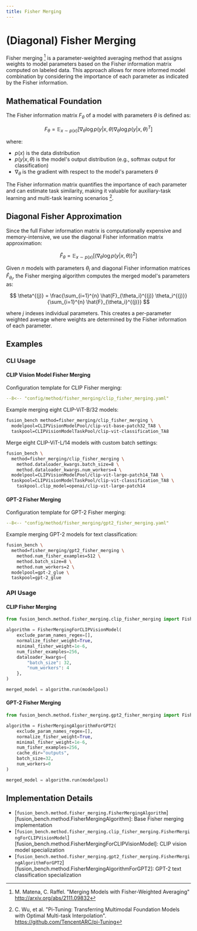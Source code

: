 ```yaml
---
title: Fisher Merging
---
```

# (Diagonal) Fisher Merging

Fisher merging [^1] is a parameter-weighted averaging method that assigns weights to model parameters based on the Fisher information matrix computed on labeled data.
This approach allows for more informed model combination by considering the importance of each parameter as indicated by the Fisher information.

## Mathematical Foundation

The Fisher information matrix $F_\theta$ of a model with parameters $\theta$ is defined as:

$$ F_\theta = \mathbb{E}_{x \sim p(x)} \left[ \nabla_\theta \log p(y|x, \theta) \nabla_\theta \log p(y|x, \theta)^T \right] $$

where:

- $p(x)$ is the data distribution
- $p(y|x, \theta)$ is the model's output distribution (e.g., softmax output for classification)
- $\nabla_\theta$ is the gradient with respect to the model's parameters $\theta$

The Fisher information matrix quantifies the importance of each parameter and can estimate task similarity, making it valuable for auxiliary-task learning and multi-task learning scenarios [^2].

## Diagonal Fisher Approximation

Since the full Fisher information matrix is computationally expensive and memory-intensive, we use the diagonal Fisher information matrix approximation:

$$ \hat{F}_\theta = \mathbb{E}_{x \sim p(x)} \left[ \left(\nabla_\theta \log p(y|x, \theta)\right)^2 \right] $$

Given $n$ models with parameters $\theta_i$ and diagonal Fisher information matrices $\hat{F}_{\theta_i}$, the Fisher merging algorithm computes the merged model's parameters as:

$$ \theta^{(j)} = \frac{\sum_{i=1}^{n} \hat{F}_{\theta_i}^{(j)} \theta_i^{(j)}}{\sum_{i=1}^{n} \hat{F}_{\theta_i}^{(j)}} $$

where $j$ indexes individual parameters. This creates a per-parameter weighted average where weights are determined by the Fisher information of each parameter.

## Examples

### CLI Usage

#### CLIP Vision Model Fisher Merging

Configuration template for CLIP Fisher merging:

```yaml title="config/method/fisher_merging/clip_fisher_merging.yaml"
--8<-- "config/method/fisher_merging/clip_fisher_merging.yaml"
```

Example merging eight CLIP-ViT-B/32 models:

```bash
fusion_bench method=fisher_merging/clip_fisher_merging \
  modelpool=CLIPVisionModelPool/clip-vit-base-patch32_TA8 \
  taskpool=CLIPVisionModelTaskPool/clip-vit-classification_TA8
```

Merge eight CLIP-ViT-L/14 models with custom batch settings:

```bash
fusion_bench \
  method=fisher_merging/clip_fisher_merging \
    method.dataloader_kwargs.batch_size=8 \
    method.dataloader_kwargs.num_workers=4 \
  modelpool=CLIPVisionModelPool/clip-vit-large-patch14_TA8 \
  taskpool=CLIPVisionModelTaskPool/clip-vit-classification_TA8 \
    taskpool.clip_model=openai/clip-vit-large-patch14
```

#### GPT-2 Fisher Merging

Configuration template for GPT-2 Fisher merging:

```yaml title="config/method/fisher_merging/gpt2_fisher_merging.yaml"
--8<-- "config/method/fisher_merging/gpt2_fisher_merging.yaml"
```

Example merging GPT-2 models for text classification:

```bash
fusion_bench \
  method=fisher_merging/gpt2_fisher_merging \
    method.num_fisher_examples=512 \
    method.batch_size=8 \
    method.num_workers=2 \
  modelpool=gpt-2_glue \
  taskpool=gpt-2_glue
```

### API Usage

#### CLIP Fisher Merging

```python
from fusion_bench.method.fisher_merging.clip_fisher_merging import FisherMergingForCLIPVisionModel

algorithm = FisherMergingForCLIPVisionModel(
    exclude_param_names_regex=[],
    normalize_fisher_weight=True,
    minimal_fisher_weight=1e-6,
    num_fisher_examples=256,
    dataloader_kwargs={
        "batch_size": 32,
        "num_workers": 4
    },
)

merged_model = algorithm.run(modelpool)
```

#### GPT-2 Fisher Merging

```python
from fusion_bench.method.fisher_merging.gpt2_fisher_merging import FisherMergingAlgorithmForGPT2

algorithm = FisherMergingAlgorithmForGPT2(
    exclude_param_names_regex=[],
    normalize_fisher_weight=True,
    minimal_fisher_weight=1e-6,
    num_fisher_examples=256,
    cache_dir="outputs",
    batch_size=32,
    num_workers=0
)

merged_model = algorithm.run(modelpool)
```

## Implementation Details

- [`fusion_bench.method.fisher_merging.FisherMergingAlgorithm`][fusion_bench.method.FisherMergingAlgorithm]: Base Fisher merging implementation
- [`fusion_bench.method.fisher_merging.clip_fisher_merging.FisherMergingForCLIPVisionModel`][fusion_bench.method.FisherMergingForCLIPVisionModel]: CLIP vision model specialization
- [`fusion_bench.method.fisher_merging.gpt2_fisher_merging.FisherMergingAlgorithmForGPT2`][fusion_bench.method.FisherMergingAlgorithmForGPT2]: GPT-2 text classification specialization

[^1]: M. Matena, C. Raffel. "Merging Models with Fisher-Weighted Averaging" http://arxiv.org/abs/2111.09832
[^2]: C. Wu, et al. "Pi-Tuning: Transferring Multimodal Foundation Models with Optimal Multi-task Interpolation". https://github.com/TencentARC/pi-Tuning

